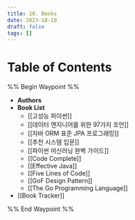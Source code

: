 ```yaml
---
title: 10. Books
date: 2023-10-10
draft: false
tags: []
---
```



# Table of Contents
%% Begin Waypoint %%
- **Authors**
- **Book List**
	- [[고성능 파이썬]]
	- [[데이터 엔지니어를 위한 97가지 조언]]
	- [[자바 ORM 표준 JPA 프로그래밍]]
	- [[추천 시스템 입문]]
	- [[파이썬 머신러닝 완벽 가이드]]
	- [[Code Complete]]
	- [[Effective Java]]
	- [[Five Lines of Code]]
	- [[GoF Design Pattern]]
	- [[The Go Programming Language]]
- [[Book Tracker]]

%% End Waypoint %%

